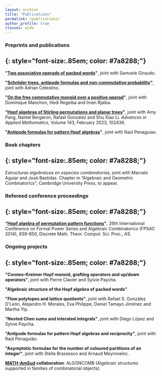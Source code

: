 ```yaml
---
layout: archive
title: "Publications"
permalink: /publications/
author_profile: true
classes: wide
---
```


### Preprints and publications
{: style="font-size:.85em; color: #7a8288;"}
---

**"[Two associative operads of packed words](https://arxiv.org/abs/2311.10180)"**, joint with Samuele Giraudo.

**"[Schröder trees, antipode formulas and non-commutative probability](https://arxiv.org/abs/2311.07824)"**, joint with Adrian Celestino.

**"[On the free commutative monoid over a positive operad](https://arxiv.org/abs/2311.03808)"**, joint with Dominique Manchon, Hedi Regeiba and Imen Rjaiba.

**“[Hopf algebras of Stirling permutations and planar trees](https://www.sciencedirect.com/science/article/pii/S0196885822001208)"**, joint with Amy
Pang, Nantel Bergeron, Rafael González and Shu Xiao Li. *Advances in Applied Mathematics*, Volume 143, February 2023, 102436.

**"[Antipode formulas for pattern Hopf algebras](https://arxiv.org/abs/2210.15778)"**, joint with Raúl Penaguiao.

### Book chapters
{: style="font-size:.85em; color: #7a8288;"}
---

*Estructuras algebraicas en especies combinatorias*, joint with Marcelo Aguiar
and José Bastidas. Chapter in “Algebraic and Geometric Combinatorics",
Cambridge University Press, to appear.


### Refereed conference proceedings
{: style="font-size:.85em; color: #7a8288;"}
---

**“[Hopf algebra of permutation pattern functions](https://dmtcs.episciences.org/2446)"**, 26th International Conference on Formal Power Series and Algebraic Combinatorics (FPSAC
2014), 839-850, Discrete Math. Theor. Comput. Sci. Proc., AS.


### Ongoing projects
{: style="font-size:.85em; color: #7a8288;"}
---

**"Connes-Kreimer Hopf monoid, grafting operators and up/down operators"**, joint with Pierre Clavier and Sylvie Paycha.

**"Algebraic structure of the Hopf algebra of packed words"**.

**"Flow polytopes and lattice quotients"**, joint with Rafael S. González D'León, Alejandro H. Morales, Eva Philippe, Daniel Tamayo Jiménez and Martha Yip.

**“Nested Chen sums and interated integrals"**, joint with Diego López and Sylvie Paycha.

**“Antipode formulas for pattern Hopf algebras and reciprocity"**, joint with Raúl Penaguião.

**"Asymptotic formulae for the number of coloured partitions of an integer"**, joint with Stella Brassesco and Arnaud Meyroneinc.

**[MATH-AmSud](https://www.sticmathamsud.org/sitio/) collaboration**: ALGONCOMB (Algebraic structures supported in families of combinatorial objects). 
